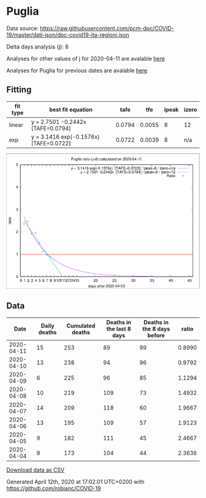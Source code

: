 # Puglia

Data source: https://raw.githubusercontent.com/pcm-dpc/COVID-19/master/dati-json/dpc-covid19-ita-regioni.json

Delta days analysis (j): 8

Analyses for other values of j for 2020-04-11 are avalable [here](../2020-04-11/README.md)

Analyses for Puglia for previous dates are avalable [here](../README.md)

## Fitting 
|fit type|best fit equation|tafe|tfe|ipeak|izero|
|-------|-----|--------|------|---|---|
|linear|y = 2.7501 -0.2442x  [TAFE=0.0794]|0.0794|0.0055|8|12|
|exp|y = 3.1416 exp(-0.1576x)  [TAFE=0.0722]|0.0722|0.0039|8|n/a|

![Plot](COVID-19_puglia_j8_2020-04-11.png)

## Data
|Date|Daily deaths|Cumulated deaths|Deaths in the last 8 days|Deaths in the 8 days before|ratio|
|----|----------|-----------|-------|--------------------|-----|
|2020-04-11|15|253|89|99|0.8990|
|2020-04-10|13|238|94|96|0.9792|
|2020-04-09|6|225|96|85|1.1294|
|2020-04-08|10|219|109|73|1.4932|
|2020-04-07|14|209|118|60|1.9667|
|2020-04-06|13|195|109|57|1.9123|
|2020-04-05|9|182|111|45|2.4667|
|2020-04-04|9|173|104|44|2.3636|

[Download data as CSV](COVID-19_puglia_j8_2020-04-11.csv)

Generated April 12th, 2020 at 17:02:01 UTC+0200 with https://github.com/robianc/COVID-19

